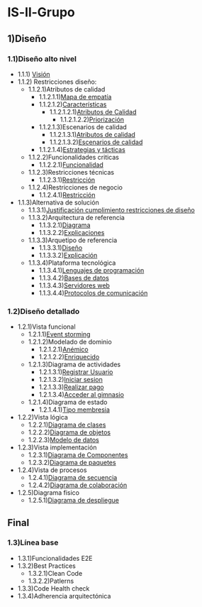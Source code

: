 # IS-ll-Grupo
## 1)Diseño 
### 1.1)Diseño alto nivel 
- 1.1.1) [Visión](1.1.1.md) 
- 1.1.2) Restricciones diseño:
	- 1.1.2.1)Atributos de calidad 
		- 1.1.2.1.1)[Mapa de empatía](1.1.2.1.1.md)
		- 1.1.2.1.2)[Características](1.1.2.1.2.md)
			 - 1.1.2.1.2.1)[Atributos de Calidad](1.1.2.1.2.1.md)
			    - 1.1.2.1.2.2)[Priorización](1.1.2.1.2.2.md)
	  -  1.1.2.1.3)Escenarios de calidad 
          - 1.1.2.1.3.1)[Atributos de calidad](1.1.2.1.3.1.md)
          - 1.1.2.1.3.2)[Escenarios de calidad](1.1.2.1.3.2.md)
	  - 1.1.2.1.4)[Estrategias y tácticas](1.1.2.1.4.md) 
  - 1.1.2.2)Funcionalidades criticas 
	  - 1.1.2.2.1)[Funcionalidad](1.1.2.2.1.md)
  - 1.1.2.3)Restricciones técnicas 
	  - 1.1.2.3.1)[Restricción](1.1.2.3.1.md)
  - 1.1.2.4)Restricciones de negocio 
	  - 1.1.2.4.1)[Restricción](1.1.2.4.1.md)
 - 1.1.3)Alternativa de solución 
	 - 1.1.3.1)[Justificación cumplimiento restricciones de diseño](1.1.3.1.md)
	 - 1.1.3.2)Arquitectura de referencia 
	 	 - 1.1.3.2.1)[Diagrama](1.1.3.2.1.md)
		 - 1.1.3.2.2)[Explicaciones](1.1.3.2.2.md)
	 - 1.1.3.3)Arquetipo de referencia
		 - 1.1.3.3.1)[Diseño](1.1.3.3.1.md)
	 	 - 1.1.3.3.2)[Explicación](1.1.3.3.2.md)
	 - 1.1.3.4)Plataforma tecnológica
		 - 1.1.3.4.1)[Lenguajes de programación](1.1.3.4.1.md)
		 - 1.1.3.4.2)[Bases de datos](1.1.3.4.2.md)
		 - 1.1.3.4.3)[Servidores web](1.1.3.4.3.md)
		 - 1.1.3.4.4)[Protocolos de comunicación](1.1.3.4.4.md)
### 1.2)Diseño detallado
 - 1.2.1)Vista funcional 
	 - 1.2.1.1)[Event storming](1.2.1.1.md)
	 - 1.2.1.2)Modelado de dominio 
		 - 1.2.1.2.1)[Anémico](1.2.1.2.1.md)
		 - 1.2.1.2.2)[Enriquecido](1.2.1.2.2.md)
	 - 1.2.1.3)Diagrama de actividades 
		 - 1.2.1.3.1)[Registrar Usuario](1.2.1.3.1.md)
		 - 1.2.1.3.2)[Iniciar sesion](1.2.1.3.2.md)
		 - 1.2.1.3.3)[Realizar pago](1.2.1.3.3.md)
		 - 1.2.1.3.4)[Acceder al gimnasio](1.2.1.3.4.md)
	 - 1.2.1.4)Diagrama de estado 
		 - 1.2.1.4.1)[Tipo membresia](1.2.1.4.1.md)
- 1.2.2)Vista lógica 
	 - 1.2.2.1)[Diagrama de clases](1.2.2.1.md)
	 - 1.2.2.2)[Diagrama de objetos](1.2.2.2.md) 
	 - 1.2.2.3)[Modelo de datos](1.2.2.3.md)
- 1.2.3)Vista implementación 
	 - 1.2.3.1)[Diagrama de Componentes](1.2.3.1.md)
	 - 1.2.3.2)[Diagrama de paquetes](1.2.3.2.md) 
- 1.2.4)Vista de procesos 
	 - 1.2.4.1)[Diagrama de secuencia](1.2.4.1.md)
	 - 1.2.4.2)[Diagrama de colaboración](1.2.4.2.md)
- 1.2.5)Diagrama fisico 
	 - 1.2.5.1)[Diagrama de despliegue](1.2.5.1.md) 
## Final
### 1.3)Línea base 
- 1.3.1)Funcionalidades E2E
- 1.3.2)Best Practices
	- 1.3.2.1)Clean Code 
	- 1.3.2.2)Patlerns
- 1.3.3)Code Health check
- 1.3.4)Adherencia arquitectónica
